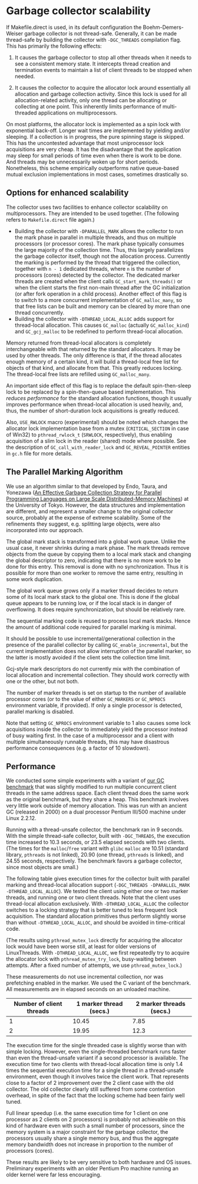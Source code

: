 # Garbage collector scalability

If Makefile.direct is used, in its default configuration the
Boehm-Demers-Weiser garbage collector is not thread-safe. Generally, it can be
made thread-safe by building the collector with `-DGC_THREADS` compilation
flag. This has primarily the following effects:

  1. It causes the garbage collector to stop all other threads when it needs
  to see a consistent memory state. It intercepts thread creation and
  termination events to maintain a list of client threads to be stopped when
  needed.

  2. It causes the collector to acquire the allocator lock around essentially
  all allocation and garbage collection activity.  Since this lock is used for
  all allocation-related activity, only one thread can be allocating
  or collecting at one point. This inherently limits performance
  of multi-threaded applications on multiprocessors.

On most platforms, the allocator lock is implemented as a spin lock
with exponential back-off. Longer wait times are implemented by yielding
and/or sleeping. If a collection is in progress, the pure spinning stage
is skipped. This has the uncontested advantage that most uniprocessor lock
acquisitions are very cheap. It has the disadvantage that the application may
sleep for small periods of time even when there is work to be done. And
threads may be unnecessarily woken up for short periods. Nonetheless, this
scheme empirically outperforms native queue-based mutual exclusion
implementations in most cases, sometimes drastically so.

## Options for enhanced scalability

The collector uses two facilities to enhance collector scalability on
multiprocessors. They are intended to be used together. (The following refers
to `Makefile.direct` file again.)

  * Building the collector with `-DPARALLEL_MARK` allows the collector to run
  the mark phase in parallel in multiple threads, and thus on multiple
  processors (or processor cores). The mark phase typically consumes the large
  majority of the collection time. Thus, this largely parallelizes the garbage
  collector itself, though not the allocation process. Currently the marking
  is performed by the thread that triggered the collection, together with
  `n - 1` dedicated threads, where `n` is the number of processors (cores)
  detected by the collector. The dedicated marker threads are created when the
  client calls `GC_start_mark_threads()` or when the client starts the first
  non-main thread after the GC initialization (or after fork operation in
  a child process). Another effect of this flag is to switch to a more
  concurrent implementation of `GC_malloc_many`, so that free lists can be
  built and memory can be cleared by more than one thread concurrently.
  * Building the collector with `-DTHREAD_LOCAL_ALLOC` adds support for
  thread-local allocation. This causes `GC_malloc` (actually `GC_malloc_kind`)
  and `GC_gcj_malloc` to be redefined to perform thread-local allocation.

Memory returned from thread-local allocators is completely interchangeable
with that returned by the standard allocators. It may be used by other
threads. The only difference is that, if the thread allocates enough memory
of a certain kind, it will build a thread-local free list for objects of that
kind, and allocate from that. This greatly reduces locking. The thread-local
free lists are refilled using `GC_malloc_many`.

An important side effect of this flag is to replace the default
spin-then-sleep lock to be replaced by a spin-then-queue based implementation.
This _reduces performance_ for the standard allocation functions, though
it usually improves performance when thread-local allocation is used heavily,
and, thus, the number of short-duration lock acquisitions is greatly reduced.

Also, `USE_RWLOCK` macro (experimental) should be noted which changes the
allocator lock implementation base from a mutex (`CRITICAL_SECTION` in case
of Win32) to `pthread_rwlock_t` (`SRWLOCK`, respectively), thus enabling
acquisition of a slim lock in the reader (shared) mode where possible.  See
the description of `GC_call_with_reader_lock` and `GC_REVEAL_POINTER` entities
in `gc.h` file for more details.

## The Parallel Marking Algorithm

We use an algorithm similar to that developed by Endo, Taura, and Yonezawa
([An Effective Garbage Collection Strategy for Parallel Programming Languages on Large Scale Distributed-Memory Machines](https://dl.acm.org/doi/pdf/10.1145/263767.263801))
at the University of Tokyo. However, the data structures and implementation
are different, and represent a smaller change to the original collector
source, probably at the expense of extreme scalability. Some of the
refinements they suggest, e.g. splitting large objects, were also incorporated
into our approach.

The global mark stack is transformed into a global work queue. Unlike the
usual case, it never shrinks during a mark phase. The mark threads remove
objects from the queue by copying them to a local mark stack and changing the
global descriptor to zero, indicating that there is no more work to be done
for this entry. This removal is done with no synchronization. Thus it is
possible for more than one worker to remove the same entry, resulting in some
work duplication.

The global work queue grows only if a marker thread decides to return some
of its local mark stack to the global one. This is done if the global queue
appears to be running low, or if the local stack is in danger of overflowing.
It does require synchronization, but should be relatively rare.

The sequential marking code is reused to process local mark stacks. Hence the
amount of additional code required for parallel marking is minimal.

It should be possible to use incremental/generational collection in the
presence of the parallel collector by calling `GC_enable_incremental`, but
the current implementation does not allow interruption of the parallel marker,
so the latter is mostly avoided if the client sets the collection time limit.

Gcj-style mark descriptors do not currently mix with the combination of local
allocation and incremental collection. They should work correctly with one or
the other, but not both.

The number of marker threads is set on startup to the number of available
processor cores (or to the value of either `GC_MARKERS` or `GC_NPROCS`
environment variable, if provided). If only a single processor is detected,
parallel marking is disabled.

Note that setting `GC_NPROCS` environment variable to 1 also causes some
lock acquisitions inside the collector to immediately yield the processor
instead of busy waiting first. In the case of a multiprocessor and a client
with multiple simultaneously runnable threads, this may have disastrous
performance consequences (e.g. a factor of 10 slowdown).

## Performance

We conducted some simple experiments with a variant of
[our GC benchmark](http://www.hboehm.info/gc/gc_bench/) that was slightly
modified to run multiple concurrent client threads in the same address space.
Each client thread does the same work as the original benchmark, but they
share a heap. This benchmark involves very little work outside of memory
allocation. This was run with an ancient GC (released in 2000) on a dual
processor Pentium III/500 machine under Linux 2.2.12.

Running with a thread-unsafe collector, the benchmark ran in 9 seconds. With
the simple thread-safe collector, built with `-DGC_THREADS`, the execution
time increased to 10.3 seconds, or 23.5 elapsed seconds with two clients. (The
times for the `malloc`/`free` variant with `glibc` `malloc` are 10.51
(standard library, `pthreads` is not linked), 20.90 (one thread, `pthreads`
is linked), and 24.55 seconds, respectively. The benchmark favors a garbage
collector, since most objects are small.)

The following table gives execution times for the collector built with
parallel marking and thread-local allocation support
(`-DGC_THREADS -DPARALLEL_MARK -DTHREAD_LOCAL_ALLOC`). We tested the client
using either one or two marker threads, and running one or two client threads.
Note that the client uses thread-local allocation exclusively. With
`-DTHREAD_LOCAL_ALLOC` the collector switches to a locking strategy that
is better tuned to less frequent lock acquisition. The standard allocation
primitives thus perform slightly worse than without `-DTHREAD_LOCAL_ALLOC`,
and should be avoided in time-critical code.

(The results using `pthread_mutex_lock` directly for acquiring the allocator
lock would have been worse still, at least for older versions of LinuxThreads.
With `-DTHREAD_LOCAL_ALLOC`, we first repeatedly try to acquire the allocator
lock with `pthread_mutex_try_lock`, busy-waiting between attempts. After
a fixed number of attempts, we use `pthread_mutex_lock`.)

These measurements do not use incremental collection, nor was prefetching
enabled in the marker. We used the C variant of the benchmark. All
measurements are in elapsed seconds on an unloaded machine.

Number of client threads| 1 marker thread (secs.)| 2 marker threads (secs.)
---|------|-----
  1| 10.45| 7.85
  2| 19.95| 12.3

The execution time for the single threaded case is slightly worse than with
simple locking. However, even the single-threaded benchmark runs faster than
even the thread-unsafe variant if a second processor is available. The
execution time for two clients with thread-local allocation time is only 1.4
times the sequential execution time for a single thread in a thread-unsafe
environment, even though it involves twice the client work. That represents
close to a factor of 2 improvement over the 2 client case with the old
collector. The old collector clearly still suffered from some contention
overhead, in spite of the fact that the locking scheme had been fairly well
tuned.

Full linear speedup (i.e. the same execution time for 1 client on one
processor as 2 clients on 2 processors) is probably not achievable on this
kind of hardware even with such a small number of processors, since the memory
system is a major constraint for the garbage collector, the processors usually
share a single memory bus, and thus the aggregate memory bandwidth does not
increase in proportion to the number of processors (cores).

These results are likely to be very sensitive to both hardware and OS issues.
Preliminary experiments with an older Pentium Pro machine running an older
kernel were far less encouraging.
